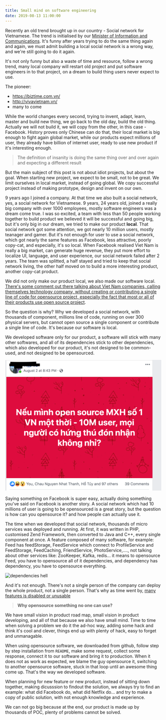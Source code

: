```yaml
---
title: Small mind on software engineering
date: 2019-08-13 11:00:00 
---
```


Recently an old trend brought up in our country - Social network for Vietnamese. The trend is initialised by our [Minister of Information and Communications](https://vnexpress.net/kinh-doanh/ong-nguyen-manh-hung-nen-lam-mang-xa-hoi-cong-cu-tim-kiem-thay-facebook-google-3952971.html). It's funny after years trying to do the same thing again and again, we must admit building a local social network is a wrong way, and we're still going to do it again. 

It's not only funny but also a waste of time and resource, follow a wrong trend, many local company will restart old project and put software engineers in to that project, on a dream to build thing users never expect to use. 

The pioneer: 

- https://biztime.com.vn/
- http://vivavietnam.vn/
- many to come

While the world changes every second, trying to invent, adapt, learn, master and build new thing, we go back to the old day, build the old thing. Actually we will not build it, we will copy from the other, in this case - Facebook. History proves only Chinese can do that, their local market is big enough to fight again global market, while our products expect millions of user, they already have billion of internet user, ready to use new product if it's interesting enough. 

> The definition of insanity is doing the same thing over and over again and expecting a different result

But the main subject of this post is not about idiot projects, but about the goal. When starting new project, we expect to be small, not to be great. We limit ourselves in local market, instead of going global. We copy successful project instead of making prototype, design  and invent on our own. 

9 years ago I joined a company. At that time we also built a social network, yes, a social network for Vietnamese. 9 years, 24 years old, joined a really big company with over 1000 employees, mostly software engineers was a dream come true. I was so excited, a team with less than 50 people working together to build product we believed it will be successful and going big, but it's only big in our dream, we tried to make our product **local**. That social network got some attention, we got nearly 10 million users, mostly teanager and gamer. But it's not enough for user to use a social network, which got nearly the same features as Facebook, less attractive, poorly copy-cat, and especially, it's so local. When Facebook realised Viet Nam is really a big market, can generate huge revenue, they put more effort to localize UI, language, and user experience, our social network failed after 2 years. The team was splitted, a half stayed and tried to keep that social network living, the other half moved on to build a more interesting product, another copy-cat product. 

We did not only make our product local, we also made our software local. [There's some comment out there talking about Viet Nam companies, calling themselves technology company, without creating or contributing a single line of code for opensource project, especially the fact that most or all of their products use open source project](https://vnhacker.blogspot.com/2019/06/chuyen-bay-gio-moi-ke-made-in-vietnam.html). 

So the question is why? Why we developed a social network, with thousands of component, millions line of code, running on over 300 physical servers, but cannot open source a single component or contribute a single line of code. It's because our software is local. 

We developed software only for our product, a software will stick with many other softwares, and all of its dependencies stick to other dependencies, which also developed for our product, it's not designed to be common-used, and not designed to be opensourced. 


![small mind](/images/small_mind.png)

Saying something on Facebook is super easy, actually doing something you've said on Facebook is another story. 
A social network which had 10 millions of user is going to be opensourced is a great story, but the question is how can you opensource it? and how people can actually use it. 

The time when we developed that social network, thousands of micro services was deployed and running. At first, it was written in PHP, customised Zend Framework, then converted to Java and C++, every single component at once. A feature composed of many software, for example: Feed has feedStorage, FeedService which connect to ProfileService and FeedStorage, FeedCaching, FriendService, PhotoService,...., not talking about other services like: ZooKeeper, Kafka, redis... it means to opensource Feed, you have to opensource all of it dependencies, and dependency has dependency, you have to opensource everything. 

![dependencies hell](http://i.imgur.com/fanTVix.png)

And it's not enough. There's not a single person of the company can deploy the whole product, not a single person. That's why as time went by, [many features is disabled or unusable](http://genk.vn/net/phan-2-mang-xa-hoi-zing-me-niem-tu-hao-nay-chi-con-la-thanh-pho-ma-20140330223401903.chn) 

> **Why opensource something no one can use?**


We have small vision in product road map, small vision in product developing, and all of that because we also have small mind. Time to time when solving a problem we do it the ad-hoc way, adding some hack and think it's cool and clever, things end up with plenty of hack, easy to forget and unmanagable. 

When using opensource software, we downloaded from github, follow step by step installation from `README`, make some request, collect some response, connect it to our software and bring it to production. When it does not as work as expected, we blame the guy opensource it, switching to another opensource software, stuck in that loop until an awesome thing come up. That's the way we developed software. 

When planning for new feature or new product, instead of sitting down together, making dicusssion to findout the solution, we always try to find an example: what did Facebook do, what did Netflix do... and try to make a copy of public solution, with not enough knowledge and experience. 

We can not go big because at the end, our product is made up by thousands of POC, plenty of problems cannot be solved. 

